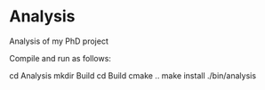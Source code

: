 # Analysis
Analysis of my PhD project

Compile and run as follows:

cd Analysis
mkdir Build
cd Build
cmake ..
make install
./bin/analysis
